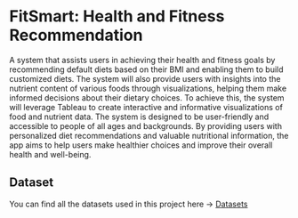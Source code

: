 # FitSmart: Health and Fitness Recommendation




<p>A system that assists users in achieving their health and fitness goals by recommending default diets based on their BMI and enabling them to build customized diets. The system will also provide users with insights into the nutrient content of various foods through visualizations, helping them make informed decisions about their dietary choices. To achieve this, the system will leverage Tableau to create interactive and informative visualizations of food and nutrient data. The system is designed to be user-friendly and accessible to people of all ages and backgrounds. By providing users with personalized diet recommendations and valuable nutritional information, the app aims to help users make healthier choices and improve their overall health and well-being.</p>


<h2>Dataset</h2>

<p>You can find all the datasets used in this project here -> <a href="https://github.com/Adinarayana11/FitSmart/tree/main/Dataset">Datasets</a></p>
